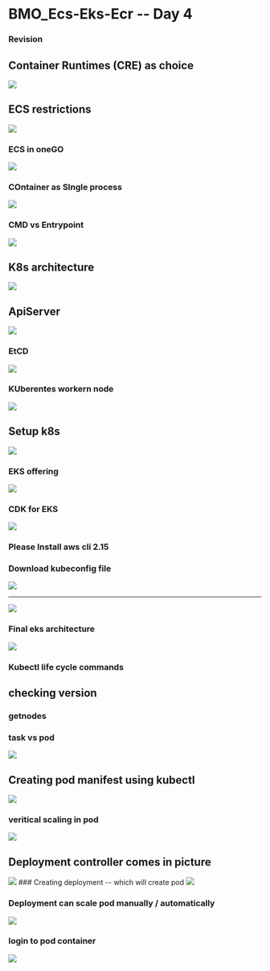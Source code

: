 # BMO_Ecs-Eks-Ecr -- Day 4

### Revision 

## Container Runtimes (CRE) as choice 

<img src="images/cre1.png">

## ECS restrictions 

<img src="images/res1.png">

### ECS in oneGO 

<img src="images/rev1.png">

### COntainer as SIngle process 

<img src="images/proc1.png">

### CMD vs Entrypoint 

<img src="images/cmd11.png">

## K8s architecture 

<img src="images/k8s1.png">

## ApiServer 

<img src="images/apis.png">

### EtCD 

<img src="images/etcd.png">

### KUberentes workern node 

<img src="images/work.png">

## Setup k8s 

<img src="images/setup.png">

### EKS offering 

<img src="images/eks11.png">

### CDK for EKS 

<img src="images/cdkeks.png">

### Please Install aws cli 2.15 

### Download kubeconfig file 

<img src="images/down.png">

---
<img src="images/kubecc.png">

### Final eks architecture 

<img src="images/eksfinal.png">

### Kubectl life cycle commands 

## checking version 

### getnodes 

### task vs pod 

<img src="images/pod1.png">

## Creating pod manifest using kubectl 

<img src="images/pod11.png">

### veritical scaling in pod 

<img src="images/ver.png">

## Deployment controller comes in picture

<img src="images/deploy.png">
### Creating deployment -- which will create pod 

<img src="images/deploy1.png">

### Deployment can scale pod manually / automatically 

<img src="images/scale1.png">

### login to pod container 

<img src="images/exec.png">





